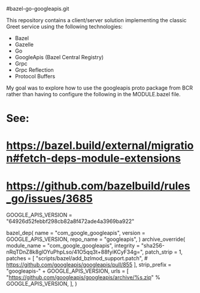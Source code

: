 #bazel-go-googleapis.git

This repository contains a client/server solution implementing the classic Greet service using the following technologies:
* Bazel
* Gazelle
* Go
* GoogleApis (Bazel Central Registry)
* Grpc
* Grpc Reflection
* Protocol Buffers

My goal was to explore how to use the googleapis proto package from BCR rather than having to 
configure the following in the MODULE.bazel file.

# See:
# https://bazel.build/external/migration#fetch-deps-module-extensions
# https://github.com/bazelbuild/rules_go/issues/3685

GOOGLE_APIS_VERSION = "64926d52febbf298cb82a8f472ade4a3969ba922"

bazel_dep(
    name = "com_google_googleapis",
    version = GOOGLE_APIS_VERSION,
    repo_name = "googleapis",
)
archive_override(
    module_name = "com_google_googleapis",
    integrity = "sha256-nRqTDnZ8k8glOYuPhpLso/41O5qq3t+88fyiKCyF34g=",
    patch_strip = 1,
    patches = [
        "scripts/bazel/add_bzlmod_support.patch",  # https://github.com/googleapis/googleapis/pull/855
    ],
    strip_prefix = "googleapis-" + GOOGLE_APIS_VERSION,
    urls = [
        "https://github.com/googleapis/googleapis/archive/%s.zip" % GOOGLE_APIS_VERSION,
    ],
)